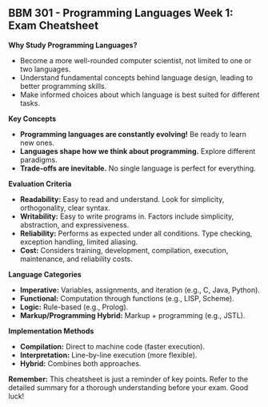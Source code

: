 ## BBM 301 - Programming Languages Week 1: Exam Cheatsheet

**Why Study Programming Languages?**

* Become a more well-rounded computer scientist, not limited to one or two languages.
* Understand fundamental concepts behind language design, leading to better programming skills.
* Make informed choices about which language is best suited for different tasks.

**Key Concepts**

* **Programming languages are constantly evolving!**  Be ready to learn new ones.
* **Languages shape how we think about programming.**  Explore different paradigms.
* **Trade-offs are inevitable.** No single language is perfect for everything.

**Evaluation Criteria**

* **Readability:** Easy to read and understand.  Look for simplicity, orthogonality, clear syntax.
* **Writability:** Easy to write programs in. Factors include simplicity, abstraction, and expressiveness.
* **Reliability:** Performs as expected under all conditions. Type checking, exception handling, limited aliasing. 
* **Cost:** Considers training, development, compilation, execution, maintenance, and reliability costs.

**Language Categories**

* **Imperative:** Variables, assignments, and iteration (e.g., C, Java, Python).
* **Functional:** Computation through functions (e.g., LISP, Scheme).
* **Logic:** Rule-based (e.g., Prolog).
* **Markup/Programming Hybrid:** Markup + programming (e.g., JSTL).

**Implementation Methods**

* **Compilation:**  Direct to machine code (faster execution).
* **Interpretation:** Line-by-line execution (more flexible).
* **Hybrid:**  Combines both approaches.

**Remember:** This cheatsheet is just a reminder of key points. Refer to the detailed summary for a thorough understanding before your exam.  Good luck! 
